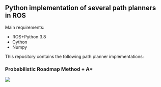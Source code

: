 ## Python implementation of several path planners in ROS

Main requirements:
- ROS+Python 3.8
- Cython
- Numpy

This repository contains the following path planner implementations:
### Probabilistic Roadmap Method + A*
![](https://github.com/aykut3416/ROS_path_planning_python/blob/main/PRM.gif)

